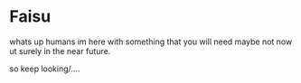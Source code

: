 # Faisu

whats up humans
  im here with something that you will need maybe not now  ut surely in the near future.
  
  
  so keep looking/....
